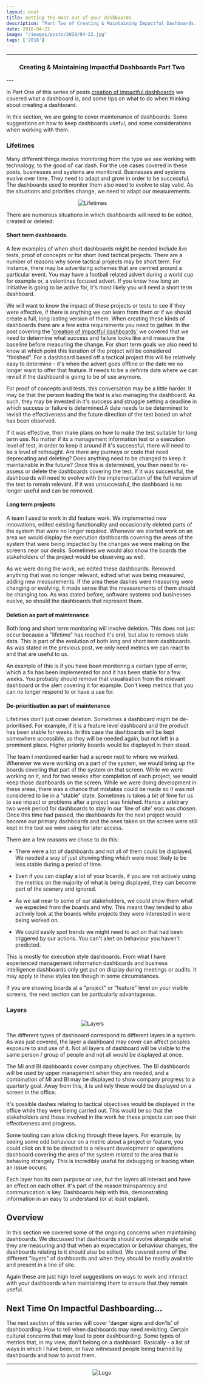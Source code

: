 ```yaml
---
layout: post
title: Getting the most out of your dashboards
description: "Part Two of Creating & Maintaining Impactful Dashboards. The lifetimes of different dashboards and metrics and how to manage them."
date: 2018-04-22
image: "/images/posts/2018/04-22.jpg"
tags: ['2018']
---
```


----
<center>
<h3> Creating & Maintaining Impactful Dashboards Part Two </h3>
</center>
--- 
<br/>

In Part One of this series of posts <a href="{{site.baseurl}}/blog/impactful-dashboards-part1" rel="noreferrer" target="_blank">creation of impactful dashboards</a> we covered what a dashboard is, and some tips on what to do when thinking about creating a dashboard.

In this section, we are going to cover maintenance of dashboards. Some suggestions on how to keep dashboards useful, and some considerations when working with them.

### Lifetimes

Many different things involve monitoring from the type we see working with technology, to the good ol' car dash. For the use cases covered in these posts, businesses and systems are monitored. Businesses and systems evolve over time. They need to adapt and grow in order to be successful. The dashboards used to monitor them also need to evolve to stay valid. As the situations and priorities change, we need to adapt our measurements.

<div style="text-align:center; width:70%; margin-left: 10%;" markdown="1">
<img src="{{site.baseurl}}/images/posts/2018/04-22/lifetimes.png" alt="Lifetimes">
</div>

There are numerous situations in which dashboards will need to be edited, created or deleted:


#### Short term dashboards.

A few examples of when short dashboards might be needed include live tests, proof of concepts or for short lived tactical projects. There are a number of reasons why some tactical projects may be short term. For instance, there may be advertising schemes that are centred around a particular event. You may have a football related advert during a world cup for example or, a valentines focused advert. If you know how long an initiative is going to be active for, it's most likely you will need a short term dashboard. 

We will want to know the impact of these projects or tests to see if they were effective, if there is anything we can learn from them or if we should create a full, long lasting version of them. When creating these kinds of dashboards there are a few extra requirements you need to gather. In the post covering the <a href="{{site.baseurl}}/blog/impactful-dashboards-part1" target="_blank">'creation of impactful dashboards'</a> we covered that we need to determine what success and failure looks like and measure the baseline before measuring the change. For short term goals we also need to know at which point this iteration of the project will be considered "finished". For a dashboard based off a tactical project this will be relatively easy to determine - it's when the advert goes offline or the date we no longer want to offer that feature. It needs to be a definite date where we can revisit if the dashboard is going to be of use anymore. 

For proof of concepts and tests, this conversation may be a little harder. It may be that the person leading the test is also managing the dashboard. As such, they may be invested in it's success and struggle setting a deadline in which success or failure is determined.A date needs to be determined to revisit the effectiveness and the future direction of the test based on what has been observed. 

If it was effective, then make plans on how to make the test suitable for long term use. No matter if its a management information test or a execution level of test, in order to keep it around if it's successful, there will need to be a level of rethought. Are there any journeys or code that need deprecating and deleting? Does anything need to be changed to keep it maintainable in the future? Once this is determined, you then need to re-assess or delete the dashboards covering the test. If it was successful, the dashboards will need to evolve with the implementation of the full version of the test to remain relevant. If it was unsuccessful, the dashboard is no longer useful and can be removed. 

#### Long term projects

A team I used to work in did feature work. We implemented new innovations, edited existing functionality and occasionally deleted parts of the system that were no longer required. Whenever we started work on an area we would display the execution dashboards covering the areas of the system that were being impacted by the changes we were making on the screens near our desks. Sometimes we would also show the boards the stakeholders of the project would be observing as well. 

As we were doing the work, we edited these dashboards. Removed anything that was no longer relevant, edited what was being measured, adding new measurements. If the area these dashes were measuring were changing or evolving, it made sense that the measurements of them should be changing too. As was stated before, software systems and businesses evolve, so should the dashboards that represent them.

#### Deletion as part of maintenance

Both long and short term monitoring will involve deletion. This does not just occur because a "lifetime" has reached it's end, but also to remove stale data. This is part of the evolution of both long and short term dashboards. As was stated in the previous post, we only need metrics we can react to and that are useful to us.

An example of this is if you have been monitoring a certain type of error, which a fix has been implemented for and it has been stable for a few weeks. You probably should remove that visualisation from the relevant dashboard or the alert covering it for example. Don't keep metrics that you can no longer respond to or have a use for. 

#### De-prioritisation as part of maintenance

Lifetimes don’t just cover deletion. Sometimes a dashboard might be de-prioritised. For example, if it is a feature level dashboard and the product has been stable for weeks. In this case the dashboards will be kept somewhere accessible, as they will be needed again, but not left in a prominent place. Higher priority boards would be displayed in their stead.

The team I mentioned earlier had a screen next to where we worked. Whenever we were working on a part of the system, we would bring up the boards covering that part of the system on that screen. While we were working on it, and for two weeks after completion of each project, we would keep those dashboards on the screen. While we were doing development in these areas, there was a chance that mistakes could be made so it was not considered to be in a "stable" state. Sometimes is takes a bit of time for us to see impact or problems after a project was finished. Hence a arbitrary two week period for dashboards to stay in our 'line of site' was was chosen. Once this time had passed, the dashboards for the next project would become our primary dashboards and the ones taken on the screen were still kept in the tool we were using for later access.

There are a few reasons we chose to do this:

- There were a lot of dashboards and not all of them could be displayed. We needed a way of just showing thing which were most likely to be less stable during a period of time.

- Even if you can display a lot of your boards, if you are not actively using the metrics on the majority of what is being displayed, they can become part of the scenery and ignored. 

- As we sat near to some of our stakeholders, we could show them what we expected from the boards and why. This meant they tended to also actively look at the boards while projects they were interested in were being worked on.

- We could easily spot trends we might need to act on that had been triggered by our actions. You can't alert on behaviour you haven't predicted.

This is mostly for execution style dashboards. From what I have experienced management information dashboards and business intelligence dashboards only get put on display during meetings or audits. It may apply to these styles too though in some circumstances.

If you are showing boards at a "project" or "feature" level on your visible screens, the next section can be particularly advantageous. 

### Layers

<div style="text-align:center; width:70%; margin-left: 10%;" markdown="1">
<img src="{{site.baseurl}}/images/posts/2018/04-22/layers.png" alt="Layers">
</div>

The different types of dashboard correspond to different layers in a system. As was just covered, the layer a dashboard may cover can affect peoples exposure to and use of it. Not all layers of dashboard will be visible to the same person / group of people and not all would be displayed at once.

The MI and BI dashboards cover company objectives. The BI dashboards will be used by upper management when they are needed, and a combination of MI and BI may be displayed to show company progress to a quarterly goal. Away from this, it is unlikely these would be displayed on a screen in the office. 

It's possible dashes relating to tactical objectives would be displayed in the office while they were being carried out. This would be so that the stakeholders and those involved in the work for these projects can see their effectiveness and progress.

Some tooling can allow clicking through these layers. For example, by seeing some odd behaviour on a metric about a project or feature, you could click on it to be directed to a relevant development or operations dashboard covering the area of the system related to the area that is behaving strangely. This is incredibly useful for debugging or tracing when an issue occurs. 

Each layer has its own purpose or use, but the layers all interact and have an effect on each other. It's part of the reason transparency and communication is key. Dashboards help with this, demonstrating information in an easy to understand (or at least explain).

## Overview

In this section we covered some of the ongoing concerns when maintaining dashboards. We discussed that dashboards should evolve alongside what they are measuring and that when an expectation or behaviour changes, the dashboards relating to it should also be edited. We covered some of the different "layers" of dashboards and when they should be readily available and present in a line of site.

Again these are just high level suggestions on ways to work and interact with your dashboards when maintaining them to ensure that they remain useful.

## Next Time On Impactful Dashboarding...

The next section of this series will cover 'danger signs and don'ts' of dashboarding. How to tell when dashboards may need revisiting. Certain cultural concerns that may lead to poor dashboarding. Some types of metrics that, in my view, don't belong on a dashboard. Basically - a list of ways in which I have been, or have witnessed people being burned by dashboards and how to avoid them.

---

<div style="text-align:center" markdown="1">
<img src="{{site.baseurl}}/images/logo.png" alt="Logo">
</div>